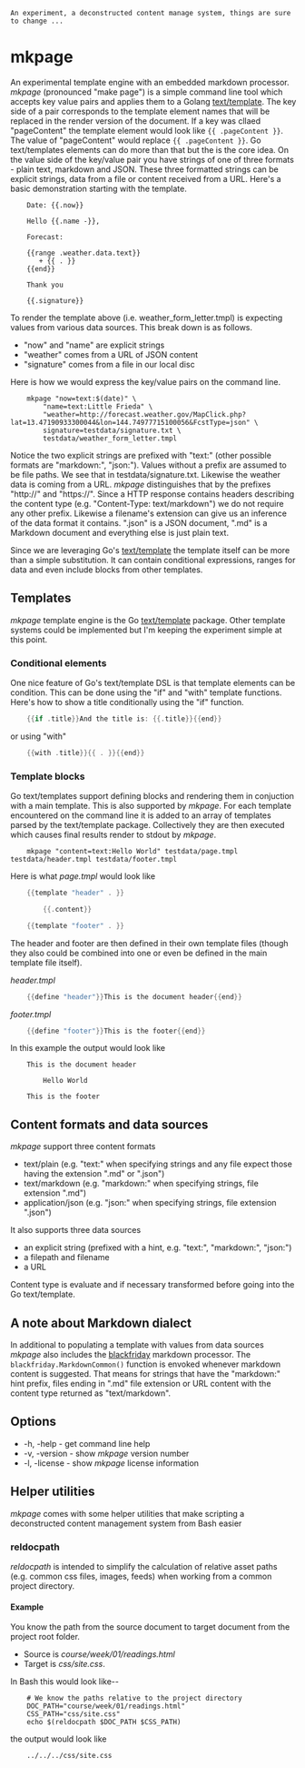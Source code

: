 
    An experiment, a deconstructed content manage system, things are sure to change ...

# mkpage

An experimental template engine with an embedded markdown processor.  *mkpage* (pronounced "make page") is 
a simple command line tool which accepts key value pairs and applies them to a 
Golang [text/template](https://golang.org/pkg/text/template/).  The key side of a pair corresponds to the 
template element names that will be replaced in the render version of the document. If a key was cllaed
"pageContent" the template element would look like `{{ .pageContent }}`. The value of "pageContent" would
replace `{{ .pageContent }}`. Go text/templates elements can do more than that but the is the core idea.
On the value side of the key/value pair you have strings of one of three formats - plain text, markdown
and JSON.  These three formatted strings can be explicit strings, data from a file or content received from
a URL. Here's a basic demonstration starting with the template.

```template
    Date: {{.now}}

    Hello {{.name -}},
    
    Forecast:

    {{range .weather.data.text}}
       + {{ . }}
    {{end}}

    Thank you

    {{.signature}}
```

To render the template above (i.e. weather_form_letter.tmpl) is expecting values from various data sources.
This break down is as follows.

+ "now" and "name" are explicit strings
+ "weather" comes from a URL of JSON content
+ "signature" comes from a file in our local disc

Here is how we would express the key/value pairs on the command line.

```shell
    mkpage "now=text:$(date)" \
        "name=text:Little Frieda" \
        "weather=http://forecast.weather.gov/MapClick.php?lat=13.47190933300044&lon=144.74977715100056&FcstType=json" \
        signature=testdata/signature.txt \
        testdata/weather_form_letter.tmpl
```

Notice the two explicit strings are prefixed with "text:" (other possible formats are "markdown:", "json:").
Values without a prefix are assumed to be file paths. We see that in testdata/signature.txt.  Likewise the 
weather data is coming from a URL. *mkpage* distinguishes that by the prefixes "http://" and "https://". 
Since a HTTP response contains headers describing the content type (e.g.  "Content-Type: text/markdown") we 
do not require any other prefix. Likewise a filename's extension can give us an inference of the data format 
it contains. ".json" is a JSON document, ".md" is a Markdown document and everything else is just plain text.


Since we are leveraging Go's [text/template](https://golang.org/pkg/text/template/) the template itself
can be more than a simple substitution. It can contain conditional expressions, ranges for data and even
include blocks from other templates.



## Templates

*mkpage* template engine is the Go [text/template](https://golang.org/pkg/text/template/) package. 
Other template systems could be implemented but I'm keeping the experiment simple at this point.

### Conditional elements

One nice feature of Go's text/template DSL is that template elements can be condition. This can
be done using the "if" and "with" template functions. Here's how to show a title conditionally
using the "if" function.

```go
    {{if .title}}And the title is: {{.title}}{{end}}
```

or using "with"

```go
    {{with .title}}{{ . }}{{end}}
```

### Template blocks

Go text/templates support defining blocks and rendering them in conjuction with a main template. This is
also supported by *mkpage*. For each template encountered on the command line it is added to an array of templates
parsed by the text/template package.  Collectively they are then executed which causes final results 
render to stdout by *mkpage*.

```shell
    mkpage "content=text:Hello World" testdata/page.tmpl testdata/header.tmpl testdata/footer.tmpl
```

Here is what *page.tmpl* would look like

```go
    {{template "header" . }}

        {{.content}}

    {{template "footer" . }}
```

The header and footer are then defined in their own template files (though they also could be combined into one
or even be defined in the main template file itself).

*header.tmpl*

```go
    {{define "header"}}This is the document header{{end}}
```

*footer.tmpl*

```go
    {{define "footer"}}This is the footer{{end}}
```

In this example the output would look like

```text
    This is the document header

        Hello World

    This is the footer
```


## Content formats and data sources

*mkpage* support three content formats

+ text/plain (e.g. "text:" when specifying strings and any file expect those having the extension ".md" or ".json")
+ text/markdown (e.g. "markdown:" when specifying strings, file extension ".md")
+ application/json (e.g. "json:" when specifying strings, file extension ".json")

It also supports three data sources

+ an explicit string (prefixed with a hint, e.g. "text:", "markdown:", "json:")
+ a filepath and filename
+ a URL

Content type is evaluate and if necessary transformed before going into the Go text/template.


## A note about Markdown dialect

In additional to populating a template with values from data sources *mkpage* also includes the
[blackfriday](https://github.com/russross/blackfriday) markdown processor.  The `blackfriday.MarkdownCommon()`
function is envoked whenever markdown content is suggested. That means for strings that have the 
"markdown:" hint prefix, files ending in ".md" file extension or URL content with the content type
returned as "text/markdown".


## Options

+ -h, -help - get command line help
+ -v, -version - show *mkpage* version number
+ -l, -license - show *mkpage* license information

## Helper utilities

*mkpage* comes with some helper utilities that make scripting a deconstructed
content management system from Bash easier

### reldocpath

*reldocpath* is intended to simplify the calculation of relative
asset paths (e.g. common css files, images, feeds) when working from
a common project directory.

#### Example

You know the path from the source document to target document from the project root folder.

+ Source is *course/week/01/readings.html*  
+ Target is *css/site.css*.

In Bash this would look like--

```shell
    # We know the paths relative to the project directory
    DOC_PATH="course/week/01/readings.html"
    CSS_PATH="css/site.css"
    echo $(reldocpath $DOC_PATH $CSS_PATH)
```

the output would look like

```shell
    ../../../css/site.css
```


